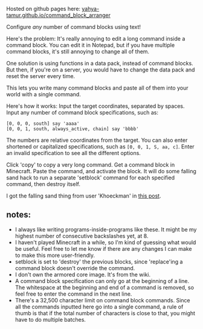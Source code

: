 Hosted on github pages here: [yahya-tamur.github.io/command_block_arranger](https://yahya-tamur.github.io/command_block_arranger)

Configure *any* number of command blocks using text!

Here's the problem: It's really annoying to edit a long command inside a
command block. You can edit it in Notepad, but if you have multiple command
blocks, it's still annoying to change all of them.

One solution is using functions in a data pack, instead of command blocks.
But then, if you're on a server, you would have to change the data pack and
reset the server every time.

This lets you write many command blocks and paste all of them into your world
with a single command.

Here's how it works:
Input the target coordinates, separated by spaces. Input any number of command
block specifications, such as:
```
[0, 0, 0, south] say 'aaaa'
[0, 0, 1, south, always_active, chain] say 'bbbb'
```
The numbers are relative coordinates from the target. You can also enter
shortened or capitalized specifications, such as `[0, 0, 1, S, aa, c]`. Enter
an invalid specification to see all the different options.


Click 'copy' to copy a very long command. Get a command block in
Minecraft. Paste the command, and activate the block. It will do some falling
sand hack to run a separate 'setblock' command for each specified command, 
then destroy itself.

I got the falling sand thing from user 'Khoeckman' in
[this post](https://www.minecraftforum.net/forums/minecraft-java-edition/redstone-discussion-and/commands-command-blocks-and/2980388-1-14-1-17-multiple-commands-in-one-command-block).


notes:
------
* I always like writing programs-inside-programs like these. It might be my
highest number of consecutive backslashes yet, at 8.
* I haven't played Minecraft in a while, so I'm kind of guessing what would be
useful. Feel free to let me know if there are any changes I can make to make
this more user-friendly.
* setblock is set to 'destroy' the previous blocks, since 'replace'ing a
command block doesn't override the command.
* I don't own the armored core image. It's from the wiki.
* A command block specification can only go at the beginning of a line. The
whitespace at the beginning and end of a command is removed, so feel free to
enter the command in the next line.
* There's a 32,500 character limit on command block commands. Since all the
commands inputted here go into a single command, a rule of thumb is that if the
total number of characters is close to that, you might have to do multiple
batches.
